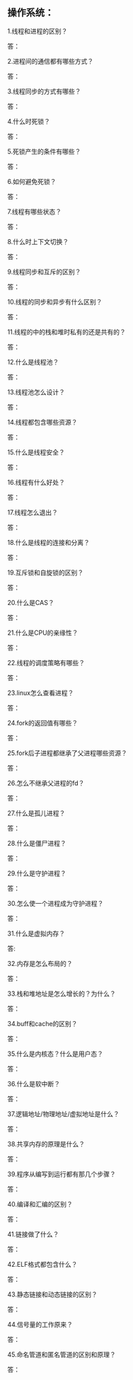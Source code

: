 ## 操作系统： ##
1.线程和进程的区别？

 答：

2.进程间的通信都有哪些方式？

答：

3.线程同步的方式有哪些？

答：

4.什么时死锁？

答：

5.死锁产生的条件有哪些？

答：

6.如何避免死锁？

答：

7.线程有哪些状态？

答：

8.什么时上下文切换？

答：

9.线程同步和互斥的区别？

答：

10.线程的同步和异步有什么区别？

答：

11.线程的中的栈和堆时私有的还是共有的？

答：

12.什么是线程池？

答：

13.线程池怎么设计？

答：

14.线程都包含哪些资源？

答：

15.什么是线程安全？

答：

16.线程有什么好处？

答：

17.线程怎么退出？

答：

18.什么是线程的连接和分离？

答：

19.互斥锁和自旋锁的区别？

答：

20.什么是CAS？

答：

21.什么是CPU的亲缘性？

答：

22.线程的调度策略有哪些？

答：

23.linux怎么查看进程？

答：

24.fork的返回值有哪些？

答：

25.fork后子进程都继承了父进程哪些资源？

答：

26.怎么不继承父进程的fd？

答：

27.什么是孤儿进程？

答：

28.什么是僵尸进程？

答：

29.什么是守护进程？

答：

30.怎么使一个进程成为守护进程？

答：

31.什么是虚拟内存？

答:

32.内存是怎么布局的？

答：

33.栈和堆地址是怎么增长的？为什么？

答：

34.buff和cache的区别？

答：

35.什么是内核态？什么是用户态？

答：

36.什么是软中断？

答：

37.逻辑地址/物理地址/虚拟地址是什么？

答：

38.共享内存的原理是什么？

答：

39.程序从编写到运行都有那几个步骤？

答：

40.编译和汇编的区别？

答：

41.链接做了什么？

答：

42.ELF格式都包含什么？

答：

43.静态链接和动态链接的区别？

答：

44.信号量的工作原来？

答：

45.命名管道和匿名管道的区别和原理？

答：
